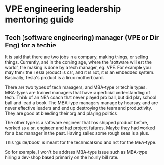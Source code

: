 # VPE engineering leadership mentoring guide

## Tech (software engineering) manager (VPE or Dir Eng) for a techie 

It is said that there are two jobs in a company, making things, or selling things.
Currently, and in the coming age, where the 'software will eat the world', the making is done by a tech manager, eg. VPE. For example you may think the Tesla product is car, and it is not, it is an embedded system. Basically, Tesla's product is a linux motherboard.

There are two types of tech managers, and MBA-type or techie types. MBA-types are trained managers that have superficial understanding of tech. Think of an NBA coach that never played pro ball, but did play school ball and read a book. The MBA-type managers manage by hearsay, and are never effective leaders and end up destroying the team and productivity. They are good at bleeding their org and playing politics.

The other type is a software engineer that has shipped product before, worked as a sr. engineer and had project failures. Maybe they had worked for a bad manager in the past. Having sailed some rough seas is a plus.

This 'guide/book' is meant for the technical kind and not for the MBA-type.

So for example, I won't be address MBA-type issue such as MBA-type hiring a dev-shop based primarily on the hourly bill rate.
